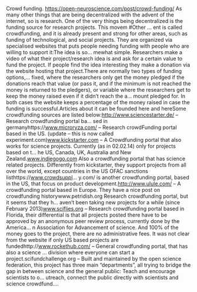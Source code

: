 Crowd funding. https://open-neuroscience.com/post/crowd-funding/
As many other things that are being decentralized with the advent of the internet, so is research. One of the very things being decentralized is the funding source for research projects. This movem #Other ...
ent is called crowdfunding, and it is already present and strong for other areas, such as funding of technological, and social projects. They are organized via specialised websites that puts people needing funding with people who are willing to support it:The idea is so...
mewhat simple. Researchers make a video of what their project/research idea is and ask for a certain value to fund the project. If people find the idea interesting they make a donation via the website hosting that project.There are normally two types of funding options,...
 fixed, where the researchers only get the money pledged if the donations reach that value (or pass it, and if the minimum is not reached the money is returned to the pledgers), or variable where the researchers get to keep the money raised even if it didn’t reach the a...
mount pledged for. In both cases the website keeps a percentage of the money raised in case the funding is successful.Articles about it can be founded here and hereSome crowdfunding sources are listed below:http://www.sciencestarter.de/ – Research crowdfunding portal ba...
sed in germanyhttps://www.microryza.com/ – Research crowdFunding portal based in the US. (update – this is now called experiment.com)www.kickstarter.com – A Crowdfunding portal that also works for science projects. Currently (as in 02.02.14) only for projects based on t...
he US, Canada, UK, Australia and New Zealand.www.indiegogo.com Also a crowdfunding portal that has science related projects. Differently from kickstarter, they support projects from all over the world, except countries in the US OFAC sanctions listhttps://www.crowdsuppl...
y.com/ is another crowdfunding portal, based in the US, that focus on product development.http://www.ulule.com/ – A crowdfunding portal based in Europe. They have a nice post on crowdfunding historywww.petridish.org Research crowdfunding portal, but it seems that they h...
aven’t been taking new projects for a while (since February 2013)www.sciflies.org – Research crowdfunding portal based in Florida, their differential is that all projects posted there have to be approved by an anonymous peer review process, currently done by the America...
n Association for Advancement of science. And 100% of the money goes to the project, there are no administrative fees. It was not clear from the website if only US based projects are fundedhttp://www.rockethub.com/ – General crowdfunding portal, that has also a science ...
division where everyone can start a project.scifundchallenge.org – Built and maintained by the open science federation, this project has three main “departments”, all trying to bridge the gap in between science and the general public: Teach and encourage scientists to o...
utreach, connect the public directly with scientists and science crowdfund....

